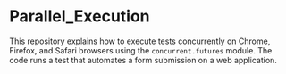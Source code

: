 # Parallel_Execution
This repository explains how to execute tests concurrently on Chrome, Firefox, and Safari browsers using the `concurrent.futures` module. The code runs a test that automates a form submission on a web application.
